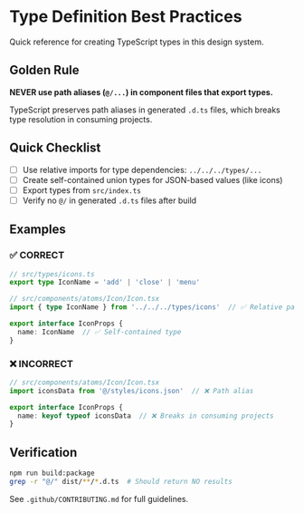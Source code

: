# Type Definition Best Practices

Quick reference for creating TypeScript types in this design system.

## Golden Rule

**NEVER use path aliases (`@/...`) in component files that export types.**

TypeScript preserves path aliases in generated `.d.ts` files, which breaks type resolution in consuming projects.

## Quick Checklist

- [ ] Use relative imports for type dependencies: `../../../types/...`
- [ ] Create self-contained union types for JSON-based values (like icons)
- [ ] Export types from `src/index.ts`
- [ ] Verify no `@/` in generated `.d.ts` files after build

## Examples

### ✅ CORRECT

```typescript
// src/types/icons.ts
export type IconName = 'add' | 'close' | 'menu'

// src/components/atoms/Icon/Icon.tsx
import { type IconName } from '../../../types/icons'  // ✅ Relative path

export interface IconProps {
  name: IconName  // ✅ Self-contained type
}
```

### ❌ INCORRECT

```typescript
// src/components/atoms/Icon/Icon.tsx
import iconsData from '@/styles/icons.json'  // ❌ Path alias

export interface IconProps {
  name: keyof typeof iconsData  // ❌ Breaks in consuming projects
}
```

## Verification

```bash
npm run build:package
grep -r "@/" dist/**/*.d.ts  # Should return NO results
```

See `.github/CONTRIBUTING.md` for full guidelines.
